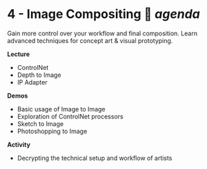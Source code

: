 # 4 - Image Compositing 📐 _agenda_
Gain more control over your workflow and final composition. Learn advanced techniques for concept art & visual prototyping.

**Lecture**

- ControlNet
- Depth to Image
- IP Adapter

**Demos**

- Basic usage of Image to Image
- Exploration of ControlNet processors
- Sketch to Image
- Photoshopping to Image


**Activity**

- Decrypting the technical setup and workflow of artists
